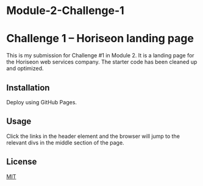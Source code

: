 # Module-2-Challenge-1
# Challenge 1 – Horiseon landing page

This is my submission for Challenge #1 in Module 2. 
It is a landing page for the Horiseon web services company.
The starter code has been cleaned up and optimized.

## Installation

Deploy using GitHub Pages.

## Usage

Click the links in the header element and the browser will jump to the relevant divs in the middle section of the page. 


## License
[MIT](https://choosealicense.com/licenses/mit/)
